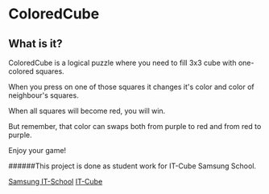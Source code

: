 ColoredCube
===========
What is it?
-----------

ColoredCube is a logical puzzle where you need to fill 3x3 cube with one-colored squares.

When you press on one of those squares it changes it's color and color of neighbour's squares.

When all squares will become red, you will win.

But remember, that color can swaps both from purple to red and from red to purple.

Enjoy your game!

######This project is done as student work for IT-Cube Samsung School.

[Samsung IT-School](https://myitschool.ru/ "Samsung IT-School Website")
[IT-Cube](https://it-cube39.ru/ "IT-Cube Kaliningrad Website")

